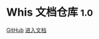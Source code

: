 <!-- _coverpage.md -->

# Whis 文档仓库 <small>1.0</small>

[GitHub](https://github.com/wqcsimple)
[进入文档](/home)

